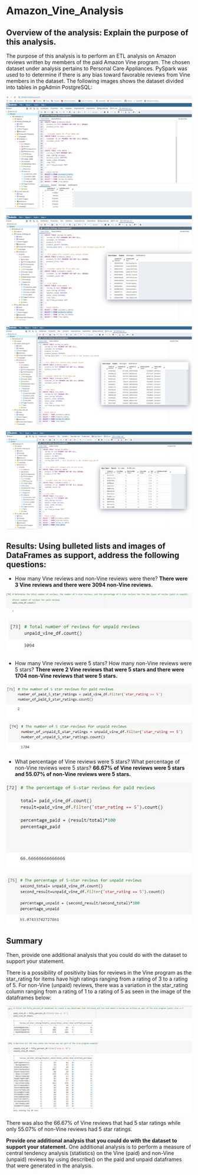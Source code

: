 # Amazon_Vine_Analysis
## Overview of the analysis: Explain the purpose of this analysis.

The purpose of this analysis is to perform an ETL analysis on Amazon reviews written by members of the paid Amazon Vine program. The chosen dataset under analysis pertains to Personal Care Appliances. PySpark was used to to determine if there is any bias toward favorable reviews from Vine members in the dataset. The following images shows the dataset divided into tables in pgAdmin PostgreSQL:

![image1](resources/image1.PNG?raw=true "Title")

![image2](resources/image2.PNG?raw=true "Title")

![image3](resources/image3.PNG?raw=true "Title")

![image4](resources/image4.PNG?raw=true "Title")

## Results: Using bulleted lists and images of DataFrames as support, address the following questions:

- How many Vine reviews and non-Vine reviews were there?
**There were 3 Vine reviews and there were 3094 non-Vine reviews.**

![vinereviews](resources/paid_vine.PNG?raw=true "Title")

![vineunpaid](resources/unpaid_vine.PNG?raw=true "Title")

- How many Vine reviews were 5 stars? How many non-Vine reviews were 5 stars?
**There were 2 Vine reviews that were 5 stars and there were 1704 non-Vine reviews that were 5 stars.**

![vinepaid1](resources/five_star_paid.PNG?raw=true "Title")

![vineunpaid1](resources/five_star_unpaid.PNG?raw=true "Title")

- What percentage of Vine reviews were 5 stars? What percentage of non-Vine reviews were 5 stars?
**66.67% of Vine reviews were 5 stars and 55.07% of non-Vine reviews were 5 stars.**

![vinepercent](resources/vine_percent.PNG?raw=true "Title")

![non_vinepercent](resources/non_vine_percent.PNG?raw=true "Title")


## Summary
Then, provide one additional analysis that you could do with the dataset to support your statement.

There is a possibility of positivity bias for reviews in the Vine program as the star_rating for items have high ratings ranging from a rating of 3 to a rating of 5. For non-Vine (unpaid) reviews, there was a variation in the star_rating column ranging from a rating of 1 to a rating of 5 as seen in the image of the dataframes below:

![determine_bias](resources/bias.PNG?raw=true "Title")

There was also the 66.67% of Vine reviews that had 5 star ratings while only 55.07% of non-Vine reviews had 5 star ratings.

**Provide one additional analysis that you could do with the dataset to support your statement.**
One additional analysis is to perform a measure of central tendency analysis (statistics) on the Vine (paid) and non-Vine (unpaid) reviews by using describe() on the paid and unpaid dataframes that were generated in the analysis.

